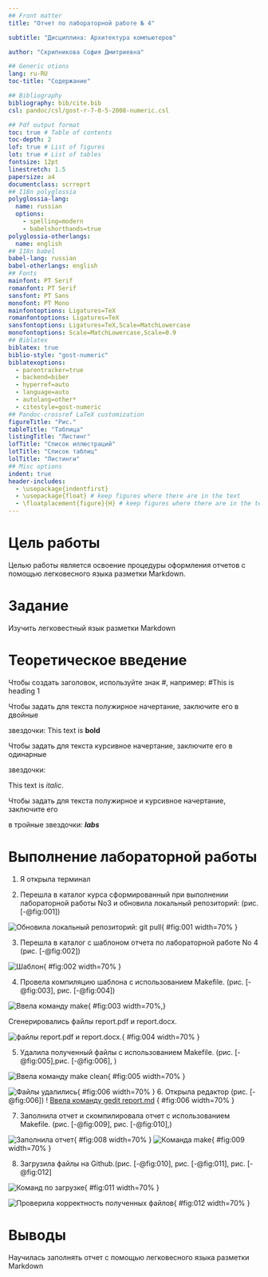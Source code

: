 ```yaml
---
## Front matter
title: "Отчет по лабораторной работе № 4"

subtitle: "Дисциплина: Архитектура компьютеров"

author: "Скрипникова София Дмитриевна"

## Generic otions
lang: ru-RU
toc-title: "Содержание"

## Bibliography
bibliography: bib/cite.bib
csl: pandoc/csl/gost-r-7-0-5-2008-numeric.csl

## Pdf output format
toc: true # Table of contents
toc-depth: 2
lof: true # List of figures
lot: true # List of tables
fontsize: 12pt
linestretch: 1.5
papersize: a4
documentclass: scrreprt
## I18n polyglossia
polyglossia-lang:
  name: russian
  options:
	- spelling=modern
	- babelshorthands=true
polyglossia-otherlangs:
  name: english
## I18n babel
babel-lang: russian
babel-otherlangs: english
## Fonts
mainfont: PT Serif
romanfont: PT Serif
sansfont: PT Sans
monofont: PT Mono
mainfontoptions: Ligatures=TeX
romanfontoptions: Ligatures=TeX
sansfontoptions: Ligatures=TeX,Scale=MatchLowercase
monofontoptions: Scale=MatchLowercase,Scale=0.9
## Biblatex
biblatex: true
biblio-style: "gost-numeric"
biblatexoptions:
  - parentracker=true
  - backend=biber
  - hyperref=auto
  - language=auto
  - autolang=other*
  - citestyle=gost-numeric
## Pandoc-crossref LaTeX customization
figureTitle: "Рис."
tableTitle: "Таблица"
listingTitle: "Листинг"
lofTitle: "Список иллюстраций"
lotTitle: "Список таблиц"
lolTitle: "Листинги"
## Misc options
indent: true
header-includes:
  - \usepackage{indentfirst}
  - \usepackage{float} # keep figures where there are in the text
  - \floatplacement{figure}{H} # keep figures where there are in the text
---
```


# Цель работы
Целью работы является освоение процедуры оформления отчетов с помощью
легковесного языка разметки Markdown.


# Задание


Изучить легковестный язык разметки Markdown

# Теоретическое введение

Чтобы создать заголовок, используйте знак #, например: #This is heading 1

Чтобы задать для текста полужирное начертание, заключите его в двойные

звездочки: This text is **bold**

Чтобы задать для текста курсивное начертание, заключите его в одинарные

звездочки:

This text is *italic*.

Чтобы задать для текста полужирное и курсивное начертание, заключите его

в тройные звездочки: ***labs***

# Выполнение лабораторной работы

1. Я открыла терминал

2. Перешла в каталог курса сформированный при выполнении лабораторной работы No3 и обновила локальный репозиторий: (рис. [-@fig:001])

![Обновила локальный репозиторий: git pull](image/02.PNG){ #fig:001 width=70% }

3. Перешла в каталог с шаблоном отчета по лабораторной работе No 4 (рис. [-@fig:002])

![Шаблон](image/03.PNG){ #fig:002 width=70% }

4. Провела компиляцию шаблона с использованием Makefile. (рис. [-@fig:003], рис. [-@fig:004])

![Ввела команду make](image/03.PNG){ #fig:003 width=70%,}

Сгенерировались файлы report.pdf и report.docx.

![файлы report.pdf и report.docx. ](image/04.PNG){ #fig:004 width=70% }

5. Удалила полученный файлы с использованием Makefile. (рис. [-@fig:005],рис. [-@fig:006], )

![Ввела команду make clean](image/06.PNG){ #fig:005 width=70% }

![Файлы удалились](image/05.PNG){ #fig:006 width=70% } 
6. Открыла редактор (рис. [-@fig:006])
! [Ввела команду gedit report.md](image/07.PNG) { #fig:006 width=70% } 

7. Заполнила отчет и скомпилировала отчет с использованием Makefile. (рис. [-@fig:009], рис. [-@fig:010],)

![Заполнила отчет](image/08.PNG){ #fig:008 width=70% }
![Команда make](image/09.PNG){ #fig:009 width=70% }

8. Загрузила файлы на Github.(рис. [-@fig:010], рис. [-@fig:011], рис. [-@fig:012]

![Команд по загрузке](){ #fig:011 width=70% }

![Проверила корректность полученных файлов](){ #fig:012 width=70% }
# Выводы
Научилась заполнять отчет с помощью легковесного языка разметки Markdown

